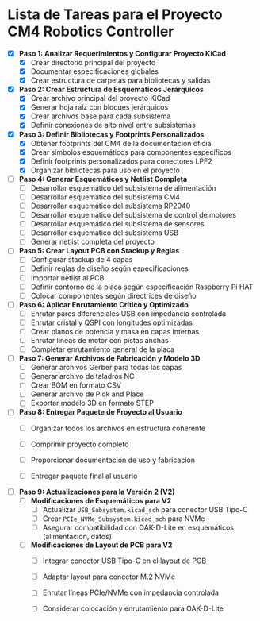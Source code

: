 # Lista de Tareas para el Proyecto CM4 Robotics Controller

- [X] **Paso 1: Analizar Requerimientos y Configurar Proyecto KiCad**
  - [X] Crear directorio principal del proyecto
  - [X] Documentar especificaciones globales
  - [X] Crear estructura de carpetas para bibliotecas y salidas

- [X] **Paso 2: Crear Estructura de Esquemáticos Jerárquicos**
  - [X] Crear archivo principal del proyecto KiCad
  - [X] Generar hoja raíz con bloques jerárquicos
  - [X] Crear archivos base para cada subsistema
  - [X] Definir conexiones de alto nivel entre subsistemas

- [X] **Paso 3: Definir Bibliotecas y Footprints Personalizados**
  - [X] Obtener footprints del CM4 de la documentación oficial
  - [X] Crear símbolos esquemáticos para componentes específicos
  - [X] Definir footprints personalizados para conectores LPF2
  - [X] Organizar bibliotecas para uso en el proyecto

- [ ] **Paso 4: Generar Esquemáticos y Netlist Completa**
  - [ ] Desarrollar esquemático del subsistema de alimentación
  - [ ] Desarrollar esquemático del subsistema CM4
  - [ ] Desarrollar esquemático del subsistema RP2040
  - [ ] Desarrollar esquemático del subsistema de control de motores
  - [ ] Desarrollar esquemático del subsistema de sensores
  - [ ] Desarrollar esquemático del subsistema USB
  - [ ] Generar netlist completa del proyecto

- [ ] **Paso 5: Crear Layout PCB con Stackup y Reglas**
  - [ ] Configurar stackup de 4 capas
  - [ ] Definir reglas de diseño según especificaciones
  - [ ] Importar netlist al PCB
  - [ ] Definir contorno de la placa según especificación Raspberry Pi HAT
  - [ ] Colocar componentes según directrices de diseño

- [ ] **Paso 6: Aplicar Enrutamiento Crítico y Optimizado**
  - [ ] Enrutar pares diferenciales USB con impedancia controlada
  - [ ] Enrutar cristal y QSPI con longitudes optimizadas
  - [ ] Crear planos de potencia y masa en capas internas
  - [ ] Enrutar líneas de motor con pistas anchas
  - [ ] Completar enrutamiento general de la placa

- [ ] **Paso 7: Generar Archivos de Fabricación y Modelo 3D**
  - [ ] Generar archivos Gerber para todas las capas
  - [ ] Generar archivo de taladros NC
  - [ ] Crear BOM en formato CSV
  - [ ] Generar archivo de Pick and Place
  - [ ] Exportar modelo 3D en formato STEP

- [ ] **Paso 8: Entregar Paquete de Proyecto al Usuario**
  - [ ] Organizar todos los archivos en estructura coherente
  - [ ] Comprimir proyecto completo
  - [ ] Proporcionar documentación de uso y fabricación
  - [ ] Entregar paquete final al usuario


- [ ] **Paso 9: Actualizaciones para la Versión 2 (V2)**
  - [ ] **Modificaciones de Esquemáticos para V2**
    - [ ] Actualizar `USB_Subsystem.kicad_sch` para conector USB Tipo-C
    - [ ] Crear `PCIe_NVMe_Subsystem.kicad_sch` para NVMe
    - [ ] Asegurar compatibilidad con OAK-D-Lite en esquemáticos (alimentación, datos)
  - [ ] **Modificaciones de Layout de PCB para V2**
    - [ ] Integrar conector USB Tipo-C en el layout de PCB
    - [ ] Adaptar layout para conector M.2 NVMe
    - [ ] Enrutar líneas PCIe/NVMe con impedancia controlada
    - [ ] Considerar colocación y enrutamiento para OAK-D-Lite


